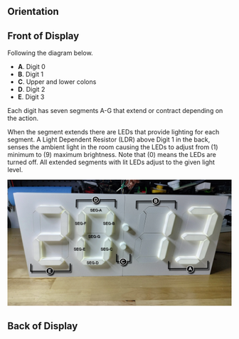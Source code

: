 ## Orientation

## Front of Display

Following the diagram below.

- **A**. Digit 0
- **B**. Digit 1
- **C**. Upper and lower colons
- **D**. Digit 2
- **E**. Digit 3

Each digit has seven segments A-G that extend or contract depending on the action.

When the segment extends there are LEDs that provide lighting for each segment. A Light Dependent Resistor (LDR) above Digit 1 in the back, senses the ambient light in the room causing the LEDs to adjust from (1) minimum  to (9) maximum brightness. Note that (0) means the LEDs are turned off. All extended segments with lit LEDs adjust to the given light level.

![orientation-1](../img/user-guide-orientation/orientation-1.webp)

## Back of Display